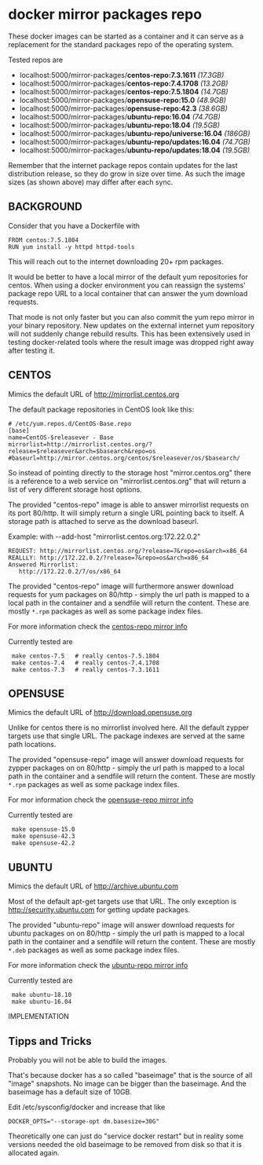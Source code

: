 # docker mirror packages repo

These docker images can be started as a container
and it can serve as a replacement for the standard
packages repo of the operating system.

Tested repos are

 * localhost:5000/mirror-packages/**centos-repo:7.3.1611** _(17.3GB)_
 * localhost:5000/mirror-packages/**centos-repo:7.4.1708** _(13.2GB)_
 * localhost:5000/mirror-packages/**centos-repo:7.5.1804** _(14.7GB)_
 * localhost:5000/mirror-packages/**opensuse-repo:15.0**   _(48.9GB)_
 * localhost:5000/mirror-packages/**opensuse-repo:42.3**   _(38.6GB)_
 * localhost:5000/mirror-packages/**ubuntu-repo:16.04**    _(74.7GB)_
 * localhost:5000/mirror-packages/**ubuntu-repo:18.04**    _(19.5GB)_
 * localhost:5000/mirror-packages/**ubuntu-repo/universe:16.04** _(186GB)_
 * localhost:5000/mirror-packages/**ubuntu-repo/updates:16.04** _(74.7GB)_
 * localhost:5000/mirror-packages/**ubuntu-repo/updates:18.04** _(19.5GB)_

Remember that the internet package repos contain updates for the last
distribution release, so they do grow in size over time. As such the
image sizes (as shown above) may differ after each sync.

## BACKGROUND

Consider that you have a Dockerfile with

    FROM centos:7.5.1804
    RUN yum install -y httpd httpd-tools

This will reach out to the internet downloading 20+ rpm packages.

It would be better to have a local mirror of the default yum 
repositories for centos. When using a docker environment you 
can reassign the systems' package repo URL to a local container 
that can answer the yum download requests.

That mode is not only faster but you can also commit the yum repo
mirror in your binary repository. New updates on the external 
internet yum repository will not suddenly change rebuild results. 
This has been extensively used in testing docker-related tools 
where the result image was dropped right away after testing it.

## CENTOS

Mimics the default URL of http://mirrorlist.centos.org

The default package repositories in CentOS look like this:

    # /etc/yum.repos.d/CentOS-Base.repo
    [base]
    name=CentOS-$releasever - Base
    mirrorlist=http://mirrorlist.centos.org/?release=$releasever&arch=$basearch&repo=os
    #baseurl=http://mirror.centos.org/centos/$releasever/os/$basearch/

So instead of pointing directly to the storage host "mirror.centos.org" 
there is a reference to a web service on "mirrorlist.centos.org" that 
will return a list of very different storage host options.

The provided "centos-repo" image is able to answer mirrorlist requests
on its port 80/http. It will simply return a single URL pointing back
to itself. A storage path is attached to serve as the download baseurl.

Example: with --add-host "mirrorlist.centos.org:172.22.0.2"

    REQUEST: http://mirrorlist.centos.org/?release=7&repo=os&arch=x86_64
    REALLLY: http://172.22.0.2/?release=7&repo=os&arch=x86_64
    Answered Mirrorlist:
       http://172.22.0.2/7/os/x86_64

The provided "centos-repo" image will furthermore answer download requests
for yum packages on 80/http - simply the url path is mapped to a local path
in the container and a sendfile will return the content. These are mostly 
`*.rpm` packages as well as some package index files.

For more information check the [centos-repo mirror info](./centos-repo-mirror.info.md)

Currently tested are

     make centos-7.5   # really centos-7.5.1804
     make centos-7.4   # really centos-7.4.1708
     make centos-7.3   # really centos-7.3.1611

## OPENSUSE

Mimics the default URL of http://download.opensuse.org

Unlike for centos there is no mirrorlist involved here. All the default 
zypper targets use that single URL. The package indexes are served at 
the same path locations.

The provided "opensuse-repo" image will answer download requests 
for zypper packages on on 80/http - simply the url path is 
mapped to a local path in the container and a sendfile will 
return the content. These are mostly `*.rpm` packages as well
as some package index files.

For mor information check the [opensuse-repo mirror info](./opensuse-repo-mirror.info.md)

Currently tested are

     make opensuse-15.0
     make opensuse-42.3
     make opensuse-42.2

## UBUNTU

Mimics the default URL of http://archive.ubuntu.com

Most of the default apt-get targets use that URL. The
only exception is http://security.ubuntu.com for getting
update packages.

The provided "ubuntu-repo" image will answer download requests 
for ubuntu packages on on 80/http - simply the url path 
is mapped to a local path in the container and a sendfile 
will return the content. These are mostly `*.deb` packages 
as well as some package index files.

For more information check the [ubuntu-repo mirror info](./ubuntu-repo-mirror.info.md)

Currently tested are

     make ubuntu-18.10
     make ubuntu-16.04

IMPLEMENTATION

## Tipps and Tricks

Probably you will not be able to build the images.

That's because docker has a so called "baseimage"
that is the source of all "image" snapshots. No
image can be bigger than the baseimage. And the
baseimage has a default size of 10GB.

Edit /etc/sysconfig/docker and increase that like

    DOCKER_OPTS="--storage-opt dm.basesize=30G"

Theoretically one can just do "service docker restart"
but in reality some versions needed the old baseimage
to be removed from disk so that it is allocated again.
